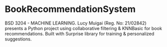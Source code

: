 # BookRecommendationSystem
 BSD 3204 - MACHINE LEARNING.  Lucy Muigai (Reg. No: 21/02842) presents a Python project using collaborative filtering &amp; KNNBasic for book recommendations. Built with Surprise library for training &amp; personalized suggestions.
